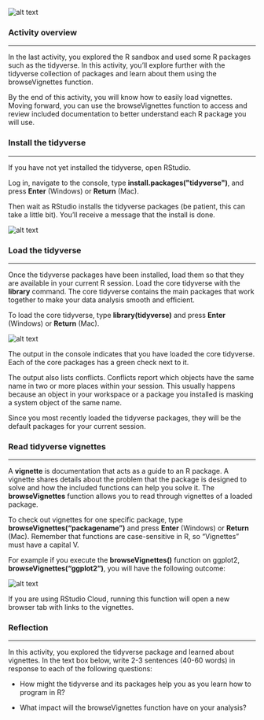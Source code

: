 ![alt text](https://d3c33hcgiwev3.cloudfront.net/imageAssetProxy.v1/zyOCm7w4S3Sjgpu8OEt0dA_278f3482876c4a26aed5abe3841928b3_lightbulb-HandsOn.png?expiry=1686960000000&hmac=qImlK87S1_spNSB8271VZ2OvKGcdDn6jUtpZbloDK2c)



### Activity overview
___________________________________________________________________________________________________________________________
In the last activity, you explored the R sandbox and used some R packages such as the tidyverse. In this activity, you’ll explore further with the tidyverse collection of packages 
and learn about them using the browseVignettes function.

By the end of this activity, you will know how to easily load vignettes. Moving forward, you can use the browseVignettes function to access and review included documentation to 
better understand each R package you will use. 

### Install the tidyverse 
__________________________________________________________________________________________
If you have not yet installed the tidyverse, open RStudio.

Log in, navigate to the console, type **install.packages("tidyverse")**, and press **Enter** (Windows) or **Return** (Mac).

Then wait as RStudio installs the tidyverse packages (be patient, this can take a little bit). You’ll receive a message that the install is done.

![alt text](https://d3c33hcgiwev3.cloudfront.net/imageAssetProxy.v1/QsD4Eh1fSNaA-BIdX-jWBg_5bc00d790de243f0813863f14d3316d7_image4.png?expiry=1686960000000&hmac=lbTUM9wOgpdOAUx69vmIqovpzGMdUAC3Ap8IFsqJZls)

### Load the tidyverse
__________________________________________________
Once the tidyverse packages have been installed, load them so that they are available in your current R session. Load the core tidyverse with the **library** command. 
The core tidyverse contains the main packages that work together to make your data analysis smooth and efficient. 

To load the core tidyverse, type **library(tidyverse)** and press **Enter** (Windows) or **Return** (Mac).

![alt text](https://d3c33hcgiwev3.cloudfront.net/imageAssetProxy.v1/dlM07c_4TOqTNO3P-PzqzA_8ecc92c75a8a42f6a17932d13ba6d636_Screenshot-2021-03-10-4.40.11-PM---Display-2.png?expiry=1686960000000&hmac=1OpFHt7yKpH86HzXSaAEug9lbF4vM9pSTuHUkD_Z-nE)

The output in the console indicates that you have loaded the core tidyverse. Each of the core packages has a green check next to it.

The output also lists conflicts. Conflicts report which objects have the same name in two or more places within your session. This usually happens because an object in your workspace or a package you installed is masking a system object of the same name. 

Since you most recently loaded the tidyverse packages, they will be the default packages for your current session.

### Read tidyverse vignettes 
________________________
A **vignette** is documentation that acts as a guide to an R package. A vignette shares details about the problem that the package is designed to solve and how the included functions 
can help you solve it. The **browseVignettes** function allows you to read through vignettes of a loaded package.

To check out vignettes for one specific package, type **browseVignettes(“packagename”)** and press **Enter** (Windows) or **Return** (Mac). Remember that functions are case-sensitive 
in R, so “Vignettes” must have a capital V.

For example if you execute the **browseVignettes()** function on ggplot2, **browseVignettes(“ggplot2”)**, you will have the following outcome:

![alt text](https://d3c33hcgiwev3.cloudfront.net/imageAssetProxy.v1/AiQ0Bm9QS6CkNAZvUIugHA_24d6d5e17de943278395ffd8ca5e8230_Screenshot-2021-03-10-4.49.33-PM---Display-2.png?expiry=1686960000000&hmac=kqypTvVa7xrKXLtgJ5B6vtYuMaVhc67mhHvzn4VafQo)

If you are using RStudio Cloud, running this function will open a new browser tab with links to the vignettes.

### Reflection
___________________
In this activity, you explored the tidyverse package and learned about vignettes. In the text box below, write 2-3 sentences (40-60 words) in response to each of the following questions:

* How might the tidyverse and its packages help you as you learn how to program in R? 

* What impact will the browseVignettes function have on your analysis?


  
